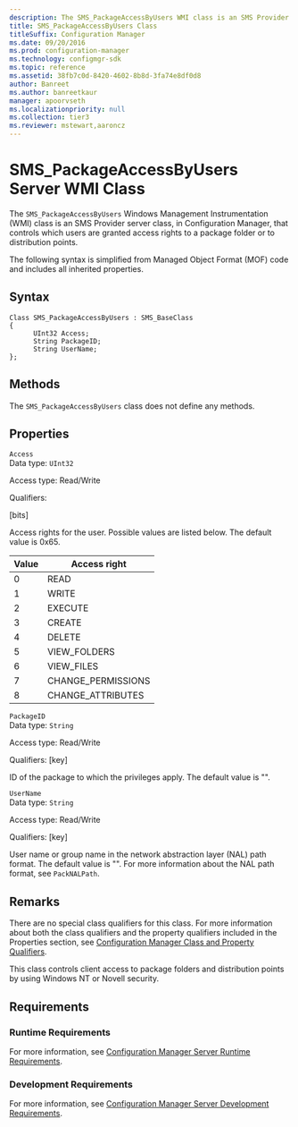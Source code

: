 ```yaml
---
description: The SMS_PackageAccessByUsers WMI class is an SMS Provider server class, in Configuration Manager, that controls which users are granted access rights to a package folder or to distribution points.
title: SMS_PackageAccessByUsers Class
titleSuffix: Configuration Manager
ms.date: 09/20/2016
ms.prod: configuration-manager
ms.technology: configmgr-sdk
ms.topic: reference
ms.assetid: 38fb7c0d-8420-4602-8b8d-3fa74e8df0d8
author: Banreet
ms.author: banreetkaur
manager: apoorvseth
ms.localizationpriority: null
ms.collection: tier3
ms.reviewer: mstewart,aaroncz 
---
```

# SMS_PackageAccessByUsers Server WMI Class
The `SMS_PackageAccessByUsers` Windows Management Instrumentation (WMI) class is an SMS Provider server class, in Configuration Manager, that controls which users are granted access rights to a package folder or to distribution points.  

 The following syntax is simplified from Managed Object Format (MOF) code and includes all inherited properties.  

## Syntax  

```  
Class SMS_PackageAccessByUsers : SMS_BaseClass  
{  
      UInt32 Access;  
      String PackageID;  
      String UserName;  
};  
```  

## Methods  
 The `SMS_PackageAccessByUsers` class does not define any methods.  

## Properties  
 `Access`  
 Data type: `UInt32`  

 Access type: Read/Write  

 Qualifiers:  

 [bits]  

 Access rights for the user. Possible values are listed below. The default value is 0x65.  

|Value|Access right|  
|-|-|  
|0|READ|  
|1|WRITE|  
|2|EXECUTE|  
|3|CREATE|  
|4|DELETE|  
|5|VIEW_FOLDERS|  
|6|VIEW_FILES|  
|7|CHANGE_PERMISSIONS|  
|8|CHANGE_ATTRIBUTES|  

 `PackageID`  
 Data type: `String`  

 Access type: Read/Write  

 Qualifiers: [key]  

 ID of the package to which the privileges apply. The default value is "".  

 `UserName`  
 Data type: `String`  

 Access type: Read/Write  

 Qualifiers: [key]  

 User name or group name in the network abstraction layer (NAL) path format. The default value is "". For more information about the NAL path format, see `PackNALPath`.  

## Remarks  
 There are no special class qualifiers for this class. For more information about both the class qualifiers and the property qualifiers included in the Properties section, see [Configuration Manager Class and Property Qualifiers](../../../../../develop/reference/misc/class-and-property-qualifiers.md).  

 This class controls client access to package folders and distribution points by using Windows NT or Novell security.  

## Requirements  

### Runtime Requirements  
 For more information, see [Configuration Manager Server Runtime Requirements](../../../../../develop/core/reqs/server-runtime-requirements.md).  

### Development Requirements  
 For more information, see [Configuration Manager Server Development Requirements](../../../../../develop/core/reqs/server-development-requirements.md).  
